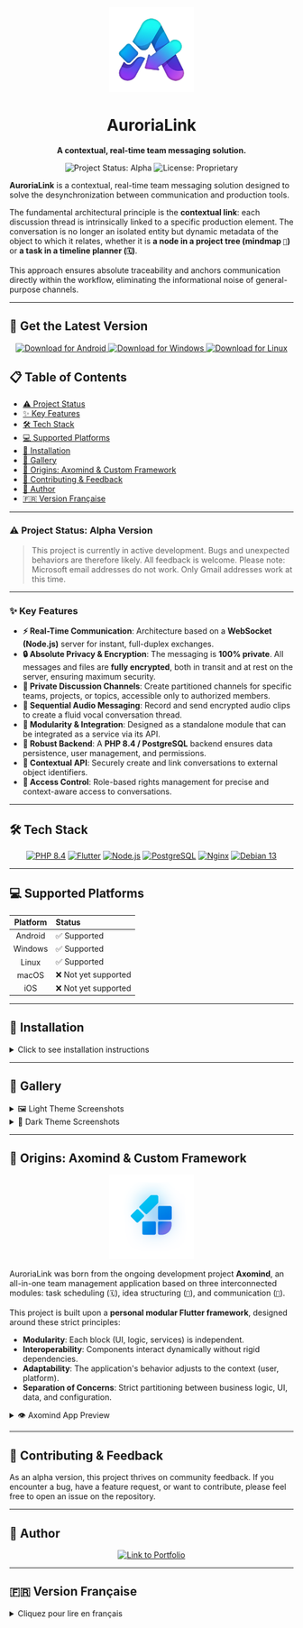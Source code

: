 <div align="center">
  <img src="image/auroria_link_256.png" alt="AuroriaLink Logo" width="150"/>
  <h1>AuroriaLink</h1>
  <p><strong>A contextual, real-time team messaging solution.</strong></p>
  
  <p>
    <img src="https://img.shields.io/badge/status-alpha-orange?style=for-the-badge" alt="Project Status: Alpha"/>
    <img src="https://img.shields.io/badge/license-Proprietary-red?style=for-the-badge" alt="License: Proprietary"/>
  </p>
</div>

**AuroriaLink** is a contextual, real-time team messaging solution designed to solve the desynchronization between communication and production tools.

The fundamental architectural principle is the **contextual link**: each discussion thread is intrinsically linked to a specific production element. The conversation is no longer an isolated entity but dynamic metadata of the object to which it relates, whether it is **a node in a project tree (mindmap `🧠`)** or **a task in a timeline planner (`🗓️`)**.

This approach ensures absolute traceability and anchors communication directly within the workflow, eliminating the informational noise of general-purpose channels.

---

## 🚀 Get the Latest Version

<div align="center">
  <a href="https://github.com/Sebastien-VZN/auroria_link/releases/download/alpha_0.0.2/app-android.apk">
    <img src="https://img.shields.io/badge/Download%20for-Android-3DDC84?style=for-the-badge&logo=android" alt="Download for Android"/>
  </a>
  <a href="https://github.com/Sebastien-VZN/auroria_link/releases/download/alpha_0.0.2/windows.tar.gz">
    <img src="https://img.shields.io/badge/Download%20for-Windows-0078D6?style=for-the-badge&logo=windows" alt="Download for Windows"/>
  </a>
  <a href="https://github.com/Sebastien-VZN/auroria_link/releases/download/alpha_0.0.2/linux.tar.gz">
    <img src="https://img.shields.io/badge/Download%20for-Linux-FCC624?style=for-the-badge&logo=linux" alt="Download for Linux"/>
  </a>
</div>

## 📋 Table of Contents

- [⚠️ Project Status](#️-project-status-alpha-version)
- [✨ Key Features](#-key-features)
- [🛠️ Tech Stack](#️-tech-stack)
- [💻 Supported Platforms](#-supported-platforms)
- [🚀 Installation](#-installation)
- [🎨 Gallery](#-gallery)
- [🌱 Origins: Axomind & Custom Framework](#-origins-axomind--custom-framework)
- [🤝 Contributing & Feedback](#-contributing--feedback)
- [👤 Author](#-author)
- [🇫🇷 Version Française](#-version-française)

---

### ⚠️ Project Status: Alpha Version

> This project is currently in active development. Bugs and unexpected behaviors are therefore likely. All feedback is welcome.
> Please note: Microsoft email addresses do not work. Only Gmail addresses work at this time.

---

### ✨ Key Features

-   **⚡ Real-Time Communication**: Architecture based on a **WebSocket (Node.js)** server for instant, full-duplex exchanges.
-   **🔒 Absolute Privacy & Encryption**: The messaging is **100% private**. All messages and files are **fully encrypted**, both in transit and at rest on the server, ensuring maximum security.
-   **👥 Private Discussion Channels**: Create partitioned channels for specific teams, projects, or topics, accessible only to authorized members.
-   **🎤 Sequential Audio Messaging**: Record and send encrypted audio clips to create a fluid vocal conversation thread.
-   **🧩 Modularity & Integration**: Designed as a standalone module that can be integrated as a service via its API.
-   **💪 Robust Backend**: A **PHP 8.4 / PostgreSQL** backend ensures data persistence, user management, and permissions.
-   **🔗 Contextual API**: Securely create and link conversations to external object identifiers.
-   **🔐 Access Control**: Role-based rights management for precise and context-aware access to conversations.

---

## 🛠️ Tech Stack

<p align="center">
  <a href="https://www.php.net/" target="_blank"><img src="https://img.shields.io/badge/PHP-8.4-777BB4?style=for-the-badge&logo=php&logoColor=white" alt="PHP 8.4"/></a>
  <a href="https://flutter.dev/" target="_blank"><img src="https://img.shields.io/badge/Flutter-Stable-02569B?style=for-the-badge&logo=flutter&logoColor=white" alt="Flutter"/></a>
  <a href="https://nodejs.org/" target="_blank"><img src="https://img.shields.io/badge/Node.js-LTS-339933?style=for-the-badge&logo=nodedotjs&logoColor=white" alt="Node.js"/></a>
  <a href="https://www.postgresql.org/" target="_blank"><img src="https://img.shields.io/badge/PostgreSQL-Latest-4169E1?style=for-the-badge&logo=postgresql&logoColor=white" alt="PostgreSQL"/></a>
  <a href="https://www.nginx.com/" target="_blank"><img src="https://img.shields.io/badge/Nginx-Stable-269539?style=for-the-badge&logo=nginx&logoColor=white" alt="Nginx"/></a>
  <a href="https://www.debian.org/" target="_blank"><img src="https://img.shields.io/badge/Debian-13-A81D33?style=for-the-badge&logo=debian&logoColor=white" alt="Debian 13"/></a>
</p>

---

## 💻 Supported Platforms

| Platform | Status                 |
|:--------:|:-----------------------|
| Android  | ✅ Supported           |
| Windows  | ✅ Supported           |
| Linux    | ✅ Supported           |
| macOS    | ❌ Not yet supported   |
| iOS      | ❌ Not yet supported   |

---

## 🚀 Installation

<details>
<summary>Click to see installation instructions</summary>

### 📱 Android Installation

> **Important:** Our application is not (yet) on the Google Play Store. Installation requires a few manual steps to allow external sources. This is a standard and secure procedure.

#### Step 1: Allow Unknown Sources
1.  **Download the `app-android.apk` file** from the [latest release](https://github.com/Sebastien-VZN/auroria_link/releases/tag/).
2.  Open the downloaded file (from your notification bar or file manager).
3.  A security prompt will appear: *"For your security, your phone is not allowed to install unknown apps from this source."*
4.  Tap on the **Settings** button.
5.  Enable the **Allow from this source** (or *Unknown sources*) option.
6.  Go back using the navigation arrow; the installation should now begin.

#### Step 2: Bypass Google Play Protect
1.  After Step 1, another window may open, titled **"Blocked by Play Protect"**.
2.  Do not tap "OK". Look for and tap on **Details** or **More details** (often a small link at the bottom).
3.  A new button will appear. Tap on **Install anyway**.

And that's it, the application is installed!

---

### 💻 Windows Installation

> **Warning:** Your antivirus software (including Windows Defender) may show an alert. This is normal behavior for applications that are not certified by Microsoft. Our file is safe.

1.  **Download the `windows.tar.gz` archive** from the [latest release](https://github.com/Sebastien-VZN/auroria_link/releases/tag/).
2.  **Decompress the archive.**
3.  **Run the `.exe` file** located inside the extracted folder.
4.  If a blue "Windows protected your PC" screen appears:
    * Click on the **More info** link.
    * Then, click the **Run anyway** button.
5.  If your antivirus quarantines the file, open your antivirus settings and create an exception to allow the file.

---

### 🐧 Linux Installation

> For Linux, you just need to make the file executable before running it.

1.  **Download the `linux.tar.gz` archive** from the [latest release](https://github.com/Sebastien-VZN/auroria_link/releases/tag/) and decompress it.
2.  **Make the application file executable.** You have two options:
    * **Via GUI (Graphical User Interface):**
        1.  Right-click on the application file.
        2.  Go to **Properties** → **Permissions** tab.
        3.  Check the box **"Allow executing file as program"**.
    * **Via Terminal:**
        ```bash
        chmod +x file-name
        ```
        *(Replace `file-name` with the actual name of the executable file)*
3.  **Launch the application** by double-clicking it or by running it from the terminal:
    ```bash
    ./file-name
    ```

If you encounter any issues, feel free to contact us or open an issue.

</details>

---

## 🎨 Gallery

<details>
<summary>🖼️ Light Theme Screenshots</summary>

| Desktop | Mobile | Mobile | Mobile |
| :---: | :---: | :---: | :---: |
| ![img05](image/aurorialink_desktop_06.jpg) | ![img06](image/aurorialink_mobile_06.jpg) | ![img07](image/aurorialink_mobile_01.jpg) | ![img08](image/aurorialink_mobile_03.jpg) |

</details>

<details>
<summary>🌙 Dark Theme Screenshots</summary>

| Desktop | Mobile | Mobile | Mobile |
| :---: | :---: | :---: | :---: |
| ![img01](image/aurorialink_desktop_01b.jpg) | ![img02](image/aurorialink_mobile_01dark.jpg) | ![img03](image/aurorialink_mobile_02.jpg) | ![img04](image/aurorialink_mobile_05.jpg) |

</details>

---

## 🌱 Origins: Axomind & Custom Framework

<div align="center">
  <img src="image/logo_axomind.png" alt="Axomind Logo" width="150"/>
</div>

AuroriaLink was born from the ongoing development project **Axomind**, an all-in-one team management application based on three interconnected modules: task scheduling (`🗓️`), idea structuring (`🧠`), and communication (`💬`).

This project is built upon a **personal modular Flutter framework**, designed around these strict principles:
* **Modularity**: Each block (UI, logic, services) is independent.
* **Interoperability**: Components interact dynamically without rigid dependencies.
* **Adaptability**: The application's behavior adjusts to the context (user, platform).
* **Separation of Concerns**: Strict partitioning between business logic, UI, data, and configuration.

<details>
<summary>👁️ Axomind App Preview</summary>

**Light Theme**
<p>
<img src="image/image_light.png" alt="Axomind Light 1" width="32%"/>
<img src="image/image_light_2.png" alt="Axomind Light 2" width="32%"/>
<img src="image/activity_light.png" alt="Axomind Light 3" width="32%"/>
</p>

**Dark Theme**
<p>
<img src="image/image.png" alt="Axomind Dark 1" width="32%"/>
<img src="image/image2.png" alt="Axomind Dark 2" width="32%"/>
<img src="image/activity.png" alt="Axomind Dark 3" width="32%"/>
</p>

</details>

---

## 🤝 Contributing & Feedback

As an alpha version, this project thrives on community feedback. If you encounter a bug, have a feature request, or want to contribute, please feel free to open an issue on the repository.

---

## 👤 Author

<div align="center">
  <a href="https://materiaeobscurataelab.xyz/" target="_blank"><img src="https://img.shields.io/badge/Portfolio-3423A6?style=for-the-badge&logo=firefox-browser&logoColor=white" alt="Link to Portfolio"/></a>
</div>

---

## 🇫🇷 Version Française

<details>
<summary>Cliquez pour lire en français</summary>

<div align="center">
  <img src="image/auroria_link_256.png" alt="Logo AuroriaLink" width="150"/>
  <h1>AuroriaLink</h1>
  <p><strong>Une messagerie d'équipe contextuelle et temps réel.</strong></p>
</div>

**AuroriaLink** est une messagerie d'équipe contextuelle et temps réel, conçue pour résoudre la désynchronisation entre les outils de communication et les outils de production.

Le principe architectural fondamental est le **lien contextuel** : chaque fil de discussion est intrinsèquement lié à un élément de production précis. La conversation n'est plus une entité isolée, mais une métadonnée dynamique de l'objet auquel elle se rapporte, que ce soit **un nœud dans une arborescence de projet (mindmap `🧠`)** ou **une tâche dans un planificateur temporel (`🗓️`)**.

Cette approche garantit une traçabilité absolue et ancre la communication directement dans le flux de travail, supprimant le bruit informationnel des canaux généralistes.

### ⚠️ Statut du projet : Version Alpha

> Ce projet est actuellement en phase de développement actif. Des bugs et des comportements inattendus sont donc probables. Toute contribution ou retour d'expérience est le bienvenu.
> Attention : les adresses e-mail Microsoft ne fonctionnent pas. Seules les adresses Gmail fonctionnent pour le moment.

---

## 🚀 Télécharger la dernière version

<div align="center">
  <a href="https://github.com/Sebastien-VZN/auroria_link/releases/download/alpha_0.0.2/app-android.apk">
    <img src="https://img.shields.io/badge/Download%20for-Android-3DDC84?style=for-the-badge&logo=android" alt="Android"/>
  </a>
  <a href="https://github.com/Sebastien-VZN/auroria_link/releases/download/alpha_0.0.2/windows.tar.gz">
    <img src="https://img.shields.io/badge/Download%20for-Windows-0078D6?style=for-the-badge&logo=windows" alt="Windows"/>
  </a>
  <a href="https://github.com/Sebastien-VZN/auroria_link/releases/download/alpha_0.0.2/linux.tar.gz">
    <img src="https://img.shields.io/badge/Download%20for-Linux-FCC624?style=for-the-badge&logo=linux" alt="Linux"/>
  </a>
</div>

---

### ✨ Fonctionnalités Clés

-   **⚡ Communication Temps Réel** : Architecture basée sur un serveur **WebSocket (Node.js)** pour des échanges full-duplex instantanés.
-   **🔒 Confidentialité & Cryptage Absolu** : La messagerie est **100% privée**. Tous les messages et fichiers sont **entièrement cryptés**, que ce soit durant leur transit ou lors de leur stockage sur le serveur, garantissant une sécurité maximale.
-   **👥 Canaux de Discussion Privés** : Créez des canaux cloisonnés pour des équipes, projets ou sujets spécifiques, accessibles uniquement aux membres autorisés.
-   **🎤 Messagerie Audio Séquentielle** : Enregistrez et envoyez des clips audio cryptés pour créer un fil de conversation vocal fluide.
-   **🧩 Modularité & Intégration** : Conçu comme un module autonome pouvant être intégré comme service via son API.
-   **💪 Backend Robuste** : Un backend en **PHP 8.4 / PostgreSQL** assure la persistance des données, la gestion des utilisateurs et des droits.
-   **🔗 API Contextuelle** : Créez et liez dynamiquement des conversations à des identifiants d'objets externes de manière sécurisée.
-   **🔐 Contrôle d'Accès** : Gestion des droits basée sur les rôles pour un accès précis et contextuel aux conversations.

---

## 🛠️ Stack Technologique

<p align="center">
  <a href="https://www.php.net/" target="_blank"><img src="https://img.shields.io/badge/PHP-8.4-777BB4?style=for-the-badge&logo=php&logoColor=white" alt="PHP 8.4"/></a>
  <a href="https://flutter.dev/" target="_blank"><img src="https://img.shields.io/badge/Flutter-Stable-02569B?style=for-the-badge&logo=flutter&logoColor=white" alt="Flutter"/></a>
  <a href="https://nodejs.org/" target="_blank"><img src="https://img.shields.io/badge/Node.js-LTS-339933?style=for-the-badge&logo=nodedotjs&logoColor=white" alt="Node.js"/></a>
  <a href="https://www.postgresql.org/" target="_blank"><img src="https://img.shields.io/badge/PostgreSQL-Latest-4169E1?style=for-the-badge&logo=postgresql&logoColor=white" alt="PostgreSQL"/></a>
  <a href="https://www.nginx.com/" target="_blank"><img src="https://img.shields.io/badge/Nginx-Stable-269539?style=for-the-badge&logo=nginx&logoColor=white" alt="Nginx"/></a>
  <a href="https://www.debian.org/" target="_blank"><img src="https://img.shields.io/badge/Debian-13-A81D33?style=for-the-badge&logo=debian&logoColor=white" alt="Debian 13"/></a>
</p>

---
## 💻 Plateformes supportées

| Plateforme | Statut                       |
|:----------:|:-----------------------------|
| Android    | ✅ Supporté                  |
| Windows    | ✅ Supporté                  |
| Linux      | ✅ Supporté                  |
| macOS      | ❌ Non supporté pour le moment |
| iOS        | ❌ Non supporté pour le moment |

---
## 🚀 Instructions d'Installation

<details>
<summary>Cliquez pour voir les instructions d'installation</summary>

### 📱 Installation sur Android

> **Important :** Notre application n'est pas (encore) sur le Google Play Store. L'installation nécessite quelques étapes manuelles pour autoriser les sources externes. C'est une procédure standard et sécurisée.

#### Étape 1 : Autoriser les sources inconnues
1.  **Téléchargez le fichier `app-android.apk`** depuis le lien des [dernières versions](https://github.com/Sebastien-VZN/auroria_link/releases/tag/).
2.  Ouvrez le fichier téléchargé (depuis votre barre de notifications ou votre gestionnaire de fichiers).
3.  Un message de sécurité va apparaître : *"Pour votre sécurité, votre téléphone n'est pas autorisé à installer des applications inconnues de cette source."*
4.  Cliquez sur le bouton **Paramètres**.
5.  Activez l'option **Autoriser pour cette source** (ou *Sources inconnues*).
6.  Revenez en arrière avec la flèche de navigation ; l'installation devrait maintenant commencer.

#### Étape 2 : Contourner Google Play Protect
1.  Après l'étape 1, une autre fenêtre peut s'ouvrir, intitulée **"Application bloquée par Play Protect"**.
2.  Ne cliquez pas sur "OK". Cherchez et cliquez sur **Détails** ou **Plus de détails** (souvent un petit lien en bas).
3.  Un nouveau bouton apparaîtra. Cliquez sur **Installer quand même**.

Et voilà, l'application est installée !

---
### 💻 Installation sur Windows

> **Avertissement :** Votre antivirus (y compris Windows Defender) peut afficher une alerte. C'est un comportement normal pour les applications qui ne sont pas certifiées par Microsoft. Notre fichier est sûr.

1.  **Téléchargez l'archive `windows.tar.gz`** depuis le lien des [dernières versions](https://github.com/Sebastien-VZN/auroria_link/releases/tag/).
2.  **Décompressez l'archive.**
3.  **Exécutez le fichier `.exe`** qui se trouve dans le dossier décompressé.
4.  Si une fenêtre bleue "Windows a protégé votre ordinateur" apparaît :
    * Cliquez sur le lien **Informations complémentaires**.
    * Cliquez ensuite sur le bouton **Exécuter quand même**.
5.  Si votre antivirus met le fichier en quarantaine, ouvrez les paramètres de votre antivirus et créez une exception pour autoriser le fichier.

---

### 🐧 Installation sur Linux

> Pour Linux, il suffit de rendre le fichier exécutable avant de le lancer.

1.  **Téléchargez l'archive `linux.tar.gz`** depuis le lien des [dernières versions](https://github.com/Sebastien-VZN/auroria_link/releases/tag/) et décompressez-la.
2.  **Rendez le fichier de l'application exécutable.** Vous avez deux options :
    * **Via l'interface graphique :**
        1.  Faites un clic droit sur le fichier de l'application.
        2.  Allez dans **Propriétés** → onglet **Permissions**.
        3.  Cochez la case **"Autoriser l'exécution du fichier comme un programme"**.
    * **Via le terminal :**
        ```bash
        chmod +x nom-du-fichier
        ```
        *(Remplacez `nom-du-fichier` par le nom réel du fichier exécutable)*
3.  **Lancez l'application** en double-cliquant dessus ou en exécutant la commande suivante dans le terminal :
    ```bash
    ./nom-du-fichier
    ```
Si vous rencontrez des problèmes, n'hésitez pas à nous contacter ou à ouvrir une "issue".

</details>

</details>